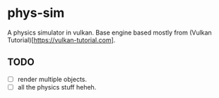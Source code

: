 # phys-sim

A physics simulator in vulkan. Base engine based mostly from (Vulkan
Tutorial)[https://vulkan-tutorial.com].

## TODO
 - [ ] render multiple objects.
 - [ ] all the physics stuff heheh.
